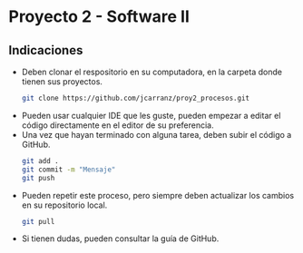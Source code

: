 # Proyecto 2 - Software II

## Indicaciones

- Deben clonar el respositorio en su computadora, en la carpeta donde tienen sus proyectos.
  ```bash
  git clone https://github.com/jcarranz/proy2_procesos.git
  ```
- Pueden usar cualquier IDE que les guste, pueden empezar a editar el código directamente en el editor de su preferencia.
- Una vez que hayan terminado con alguna tarea, deben subir el código a GitHub.
  ```bash
  git add .
  git commit -m "Mensaje"
  git push
  ```
- Pueden repetir este proceso, pero siempre deben actualizar los cambios en su repositorio local.
  ```bash
  git pull
  ```
- Si tienen dudas, pueden consultar la guía de GitHub.
